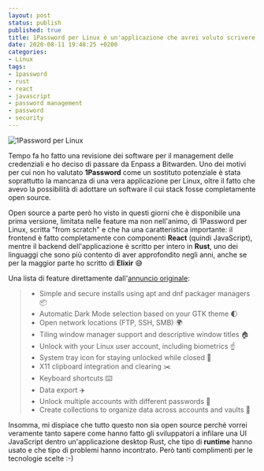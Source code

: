```yaml
---
layout: post
status: publish
published: true
title: 1Password per Linux è un'applicazione che avrei voluto scrivere io
date: 2020-08-11 19:48:25 +0200
categories:
- Linux
tags:
- 1password
- rust
- react
- javascript
- password management
- password
- security
---
```


![1Password per Linux](https://com-agilebits-users.s3.amazonaws.com/dave/1password-linux-hero-nonscaled-web-iNFpMV172f7S.png)

Tempo fa ho fatto una revisione dei software per il management delle credenziali e ho deciso di passare da Enpass a Bitwarden. Uno dei motivi per cui non ho valutato **1Password** come un sostituto potenziale è stata soprattutto la mancanza di una vera applicazione per Linux, oltre il fatto che avevo la possibilità di adottare un software il cui stack fosse completamente open source.

Open source a parte però ho visto in questi giorni che è disponibile una prima versione, limitata nelle feature ma non nell'animo, di 1Password per Linux, scritta "from scratch" e che ha una caratteristica importante: il frontend è fatto completamente con componenti **React** (quindi JavaScript), mentre il backend dell'applicazione è scritto per intero in **Rust**, uno dei linguaggi che sono più contento di aver approfondito negli anni, anche se per la maggior parte ho scritto di **Elixir** 😅

Una lista di feature direttamente dall'[annuncio originale](https://discussions.agilebits.com/discussion/114964/1password-for-linux-development-preview):

> - Simple and secure installs using apt and dnf packager managers 📦
> - Automatic Dark Mode selection based on your GTK theme 🌓
> - Open network locations (FTP, SSH, SMB) 🌍
> - Tiling window manager support and descriptive window titles 🏠
> - Unlock with your Linux user account, including biometrics ☝️
> - System tray icon for staying unlocked while closed 📌
> - X11 clipboard integration and clearing ✂️
> - Keyboard shortcuts ⌨️
> - Data export ✈️
> - Unlock multiple accounts with different passwords 🔐
> - Create collections to organize data across accounts and vaults 🎯

Insomma, mi dispiace che tutto questo non sia open source perché vorrei veramente tanto sapere come hanno fatto gli sviluppatori a infilare una UI JavaScript dentro un'applicazione desktop Rust, che tipo di **runtime** hanno usato e che tipo di problemi hanno incontrato. Però tanti complimenti per le tecnologie scelte :-)

